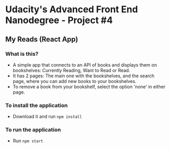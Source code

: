 <h1>Udacity's Advanced Front End Nanodegree - Project #4</h1>
<h2>My Reads (React App)</h2>

<h3>What is this?</h3>

<ul>
    <li>A simple app that connects to an API of books and displays them on bookshelves: Currently Reading, Want to Read or Read.</li>
    <li>It has 2 pages: The main one with the bookshelves, and the search page, where you can add new books to your bookshelves.</li>
    <li>To remove a book from your bookshelf, select the option 'none' in either page.</li>
</ul>

<h3>To install the application</h3>

<ul>
    <li>Download it and run <code>npm install</code></li>
</ul>

<h3>To run the application</h3>

<ul>
    <li>Run <code>npm start</code></li>
</ul>


